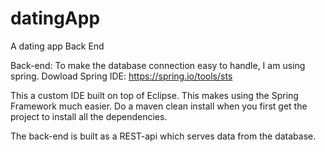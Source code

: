 # datingApp
A dating app Back End

Back-end:
To make the database connection easy to handle, I am using spring. 
Dowload Spring IDE: https://spring.io/tools/sts

This a custom IDE built on top of Eclipse. This makes using the Spring Framework much easier.
Do a maven clean install when you first get the project to install all the dependencies. 

The back-end is built as a REST-api which serves data from the database. 
